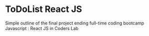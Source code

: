# ToDoList React JS
Simple outline of the final project ending full-time coding bootcamp Javascript : React JS in Coders Lab
